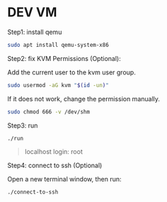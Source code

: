 # DEV VM

Step1: install qemu

```sh
sudo apt install qemu-system-x86
```

Step2: fix KVM Permissions (Optional):

Add the current user to the kvm user group.

```sh
sudo usermod -aG kvm "$(id -un)"
```

If it does not work, change the permission manually.

```sh
sudo chmod 666 -v /dev/shm
```

Step3: run

```sh
./run
```

> localhost login: root

Step4: connect to ssh (Optional)

Open a new terminal window, then run:

```sh
./connect-to-ssh
```
